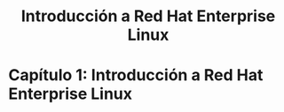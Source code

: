 <div align="center">

# Introducción a Red Hat Enterprise Linux #

</div>

# Capítulo 1: Introducción a Red Hat Enterprise Linux
